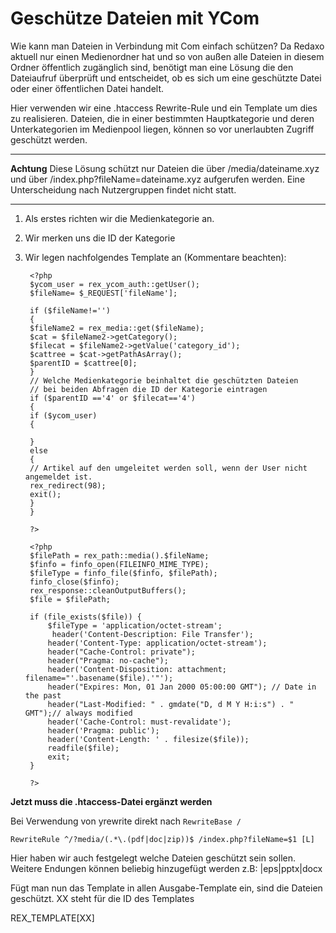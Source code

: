 Geschütze Dateien mit YCom
=======================

Wie kann man Dateien in Verbindung mit Com einfach schützen?
Da Redaxo aktuell nur einen Medienordner hat und so von außen alle Dateien in diesem Ordner öffentlich zugänglich sind, benötigt man eine Lösung die den Dateiaufruf überprüft und entscheidet, ob es sich um eine geschützte Datei oder einer öffentlichen Datei handelt. 

Hier verwenden wir eine .htaccess Rewrite-Rule und ein Template um dies zu realisieren.  Dateien, die in einer bestimmten Hauptkategorie und deren Unterkategorien im Medienpool liegen, können so vor unerlaubten Zugriff geschützt werden. 

----------
**Achtung**
Diese Lösung schützt nur Dateien die über /media/dateiname.xyz und über /index.php?fileName=dateiname.xyz aufgerufen werden. Eine Unterscheidung nach Nutzergruppen findet nicht statt. 

----------


1. Als erstes richten wir die Medienkategorie an.
2. Wir merken uns die ID der Kategorie 
3. Wir legen nachfolgendes Template an (Kommentare beachten): 

		<?php
		$ycom_user = rex_ycom_auth::getUser();
		$fileName= $_REQUEST['fileName'];
		 
		if ($fileName!='')
		{
		$fileName2 = rex_media::get($fileName);
		$cat = $fileName2->getCategory();
		$filecat = $fileName2->getValue('category_id');
		$cattree = $cat->getPathAsArray();
		$parentID = $cattree[0];
		}
		// Welche Medienkategorie beinhaltet die geschützten Dateien
		// bei beiden Abfragen die ID der Kategorie eintragen 
		if ($parentID =='4' or $filecat=='4')
		{
		if ($ycom_user)
		{
		
		}
		else
		{
		// Artikel auf den umgeleitet werden soll, wenn der User nicht angemeldet ist.
		rex_redirect(98);
		exit();
		}
		}                             
		
		?>
		
		<?php 
		$filePath = rex_path::media().$fileName;
		$finfo = finfo_open(FILEINFO_MIME_TYPE);
		$fileType = finfo_file($finfo, $filePath);
		finfo_close($finfo);
		rex_response::cleanOutputBuffers();
		$file = $filePath;
		
		if (file_exists($file)) {
		    $fileType = 'application/octet-stream';
		     header('Content-Description: File Transfer');
		    header('Content-Type: application/octet-stream');
		    header("Cache-Control: private");
		    header("Pragma: no-cache");
		    header('Content-Disposition: attachment; filename="'.basename($file).'"');
		    header("Expires: Mon, 01 Jan 2000 05:00:00 GMT"); // Date in the past
		    header("Last-Modified: " . gmdate("D, d M Y H:i:s") . " GMT");// always modified
		    header('Cache-Control: must-revalidate');
		    header('Pragma: public');
		    header('Content-Length: ' . filesize($file));
		    readfile($file);
		    exit;
		}
		
		?>

**Jetzt muss die .htaccess-Datei ergänzt werden**

Bei Verwendung von yrewrite direkt nach `RewriteBase /`
    
	RewriteRule ^/?media/(.*\.(pdf|doc|zip))$ /index.php?fileName=$1 [L]

Hier haben wir auch festgelegt welche Dateien geschützt sein sollen.
Weitere Endungen können beliebig hinzugefügt werden z.B:  |eps|pptx|docx

Fügt man nun das Template in allen Ausgabe-Template ein, sind die Dateien geschützt. 
XX steht für die ID des Templates

REX_TEMPLATE[XX]
